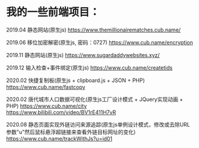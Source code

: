 # 我的一些前端项目：

2019.04 静态网站(原生js)
https://www.themillionairematches.cub.name/


2019.06 移位加密解密(原生js, 密码：0727)
https://www.cub.name/encryption


2019.11 静态网站(原生js)
https://www.sugardaddywebsites.xyz/


2019.12 输入检查+事件绑定(原生js)
https://www.cub.name/createtids


2020.02 快捷复制板(原生js + clipboard.js + JSON + PHP)
https://www.cub.name/fastcopy


2020.02 唐代城市人口数据可视化(原生js工厂设计模式 + JQuery实现动画 + PHP)
https://www.cub.name/city
https://www.bilibili.com/video/BV1rE411H7vR


2020.08 静态页面实现外链访问来源追踪(原生js单例设计模式，修改或去除URL参数"u"然后鼠标悬浮超链接来查看外链目标网址的变化)
https://www.cub.name/trackWithJs?u=id01
